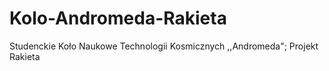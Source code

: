 # Kolo-Andromeda-Rakieta
Studenckie Koło Naukowe Technologii Kosmicznych ,,Andromeda"; Projekt Rakieta
